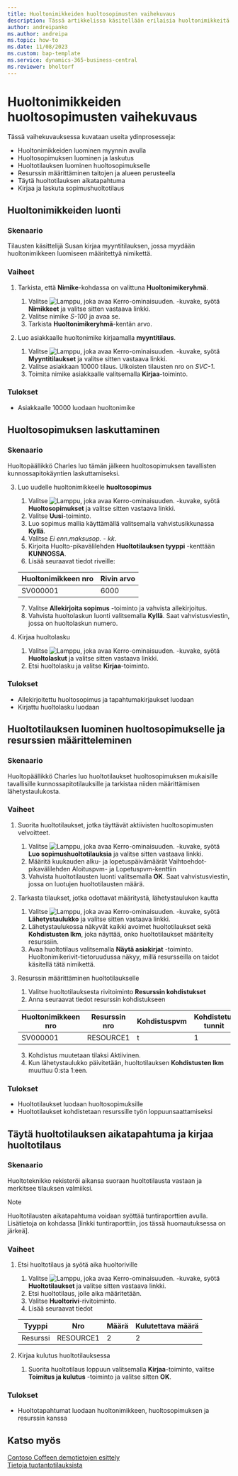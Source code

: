 ```yaml
---
title: Huoltonimikkeiden huoltosopimusten vaihekuvaus
description: Tässä artikkelissa käsitellään erilaisia huoltonimikkeitä ja -sopimuksia koskevia tilanteita.
author: andreipanko
ms.author: andreipa
ms.topic: how-to
ms.date: 11/08/2023
ms.custom: bap-template
ms.service: dynamics-365-business-central
ms.reviewer: bholtorf
---
```


# <a name="walkthrough-of-service-contracts-for-service-items"></a>Huoltonimikkeiden huoltosopimusten vaihekuvaus

Tässä vaihekuvauksessa kuvataan useita ydinprosesseja:

- Huoltonimikkeiden luominen myynnin avulla
- Huoltosopimuksen luominen ja laskutus
- Huoltotilauksen luominen huoltosopimukselle
- Resurssin määrittäminen taitojen ja alueen perusteella
- Täytä huoltotilauksen aikatapahtuma
- Kirjaa ja laskuta sopimushuoltotilaus

## <a name="create-service-items"></a>Huoltonimikkeiden luonti

### <a name="scenario"></a>Skenaario

Tilausten käsittelijä Susan kirjaa myyntitilauksen, jossa myydään huoltonimikkeen luomiseen määritettyä nimikettä.  

### <a name="steps"></a>Vaiheet

1. Tarkista, että **Nimike**-kohdassa on valittuna **Huoltonimikeryhmä**.
   
    1. Valitse ![Lamppu, joka avaa Kerro-ominaisuuden.](../../media/ui-search/search_small.png "Kerro, mitä haluat tehdä") -kuvake, syötä **Nimikkeet** ja valitse sitten vastaava linkki.  
    2. Valitse nimike *S-100* ja avaa se.
    3. Tarkista **Huoltonimikeryhmä**-kentän arvo.
       
2. Luo asiakkaalle huoltonimike kirjaamalla **myyntitilaus**.  

    1. Valitse ![Lamppu, joka avaa Kerro-ominaisuuden.](../../media/ui-search/search_small.png "Kerro, mitä haluat tehdä") -kuvake, syötä **Myyntitilaukset** ja valitse sitten vastaava linkki.  
    2. Valitse asiakkaan 10000 tilaus. Ulkoisten tilausten nro on *SVC-1*.
    3. Toimita nimike asiakkaalle valitsemalla **Kirjaa**-toiminto.

### <a name="results"></a>Tulokset

- Asiakkaalle 10000 luodaan huoltonimike

## <a name="invoice-a-service-contract"></a>Huoltosopimuksen laskuttaminen

### <a name="scenario-1"></a>Skenaario

Huoltopäällikkö Charles luo tämän jälkeen huoltosopimuksen tavallisten kunnossapitokäyntien laskuttamiseksi.

3. Luo uudelle huoltonimikkeelle **huoltosopimus**
    1. Valitse ![Lamppu, joka avaa Kerro-ominaisuuden.](../../media/ui-search/search_small.png "Kerro, mitä haluat tehdä") -kuvake, syötä **Huoltosopimukset** ja valitse sitten vastaava linkki.
    2. Valitse **Uusi**-toiminto.  
    3. Luo sopimus mallia käyttämällä valitsemalla vahvistusikkunassa **Kyllä**. 
    4. Valitse *Ei enn.maksusop. - kk*.
    5. Kirjoita Huolto-pikavälilehden **Huoltotilauksen tyyppi** -kenttään **KUNNOSSA**.
    6. Lisää seuraavat tiedot riveille:

    |Huoltonimikkeen nro|Rivin arvo|  
    |----------------|----------|  
    |SV000001|6000|

    7. Valitse **Allekirjoita sopimus** -toiminto ja vahvista allekirjoitus.
    8. Vahvista huoltolaskun luonti valitsemalla **Kyllä**. Saat vahvistusviestin, jossa on huoltolaskun numero.

3. Kirjaa huoltolasku
   1. Valitse ![Lamppu, joka avaa Kerro-ominaisuuden.](../../media/ui-search/search_small.png "Kerro, mitä haluat tehdä") -kuvake, syötä **Huoltolaskut** ja valitse sitten vastaava linkki.
   2. Etsi huoltolasku ja valitse **Kirjaa**-toiminto.

### <a name="results-1"></a>Tulokset

- Allekirjoitettu huoltosopimus ja tapahtumakirjaukset luodaan
- Kirjattu huoltolasku luodaan

## <a name="create-a-service-order-for-a-service-contract-and-assign-resources"></a>Huoltotilauksen luominen huoltosopimukselle ja resurssien määritteleminen

### <a name="scenario-2"></a>Skenaario

Huoltopäällikkö Charles luo huoltotilaukset huoltosopimuksen mukaisille tavallisille kunnossapitotilauksille ja tarkistaa niiden määrittämisen lähetystaulukosta.

### <a name="steps-1"></a>Vaiheet

1. Suorita huoltotilaukset, jotka täyttävät aktiivisten huoltosopimusten velvoitteet.
   1. Valitse ![Lamppu, joka avaa Kerro-ominaisuuden.](../../media/ui-search/search_small.png "Kerro, mitä haluat tehdä") -kuvake, syötä **Luo sopimushuoltotilauksia** ja valitse sitten vastaava linkki.
   2. Määritä kuukauden alku- ja lopetuspäivämäärät Vaihtoehdot-pikavälilehden Aloituspvm- ja Lopetuspvm-kenttiin
   3. Vahvista huoltotilausten luonti valitsemalla **OK**. Saat vahvistusviestin, jossa on luotujen huoltotilausten määrä.

2. Tarkasta tilaukset, jotka odottavat määritystä, lähetystaulukon kautta
   1. Valitse ![Lamppu, joka avaa Kerro-ominaisuuden.](../../media/ui-search/search_small.png "Kerro, mitä haluat tehdä") -kuvake, syötä **Lähetystaulukko** ja valitse sitten vastaava linkki.
   2. Lähetystaulukossa näkyvät kaikki avoimet huoltotilaukset sekä **Kohdistusten lkm**, joka näyttää, onko huoltotilaukset määritelty resurssiin.
   3. Avaa huoltotilaus valitsemalla **Näytä asiakirjat** -toiminto.  Huoltonimikerivit-tietoruudussa näkyy, millä resursseilla on taidot käsitellä tätä nimikettä.

3. Resurssin määrittäminen huoltotilaukselle
   1. Valitse huoltotilauksesta rivitoiminto **Resurssin kohdistukset**
   2. Anna seuraavat tiedot resurssin kohdistukseen

    |Huoltonimikkeen nro|Resurssin nro|Kohdistuspvm|Kohdistetut tunnit|
    |----------------|------------|---------------|---------------|  
    |SV000001|RESOURCE1|t|1|

    3. Kohdistus muutetaan tilaksi Aktiivinen.
    4. Kun lähetystaulukko päivitetään, huoltotilauksen **Kohdistusten lkm** muuttuu 0:sta 1:een.

### <a name="results-2"></a>Tulokset

- Huoltotilaukset luodaan huoltosopimuksille
- Huoltotilaukset kohdistetaan resurssille työn loppuunsaattamiseksi

## <a name="complete-the-time-entry-for-the-service-order-and-post-the-service-order"></a>Täytä huoltotilauksen aikatapahtuma ja kirjaa huoltotilaus

### <a name="scenario-3"></a>Skenaario

Huoltoteknikko rekisteröi aikansa suoraan huoltotilausta vastaan ja merkitsee tilauksen valmiiksi.

> [!NOTE]
> Huoltotilausten aikatapahtuma voidaan syöttää tuntiraporttien avulla. Lisätietoja on kohdassa [linkki tuntiraporttiin, jos tässä huomautuksessa on järkeä].

### <a name="steps-2"></a>Vaiheet

1. Etsi huoltotilaus ja syötä aika huoltoriville
   1. Valitse ![Lamppu, joka avaa Kerro-ominaisuuden.](../../media/ui-search/search_small.png "Kerro, mitä haluat tehdä") -kuvake, syötä **Huoltotilaukset** ja valitse sitten vastaava linkki.
   2. Etsi huoltotilaus, jolle aika määritetään.
   3. Valitse **Huoltorivi**-rivitoiminto.
   4. Lisää seuraavat tiedot

    |Tyyppi|Nro|Määrä|Kulutettava määrä|
    |----|---|--------|--------|   
    |Resurssi|RESOURCE1|2|2|

2. Kirjaa kulutus huoltotilauksessa
   1. Suorita huoltotilaus loppuun valitsemalla **Kirjaa**-toiminto, valitse **Toimitus ja kulutus** -toiminto ja valitse sitten **OK**.

### <a name="results-3"></a>Tulokset

- Huoltotapahtumat luodaan huoltonimikkeen, huoltosopimuksen ja resurssin kanssa

## <a name="see-also"></a>Katso myös

[Contoso Coffeen demotietojen esittely](../../contoso-coffee/contoso-coffee-intro.md)  
[Tietoja tuotantotilauksista](../../production-about-production-orders.md)
